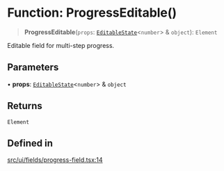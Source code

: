 # Function: ProgressEditable()

> **ProgressEditable**(`props`: [`EditableState`](../interfaces/EditableState.md)\<`number`\> & `object`): `Element`

Editable field for multi-step progress.

## Parameters

• **props**: [`EditableState`](../interfaces/EditableState.md)\<`number`\> & `object`

## Returns

`Element`

## Defined in

[src/ui/fields/progress-field.tsx:14](https://github.com/blacksmithgu/datacore/blob/68b5529e5bdbcee81e7112d11ecb8c7d40cbb0f2/src/ui/fields/progress-field.tsx#L14)
